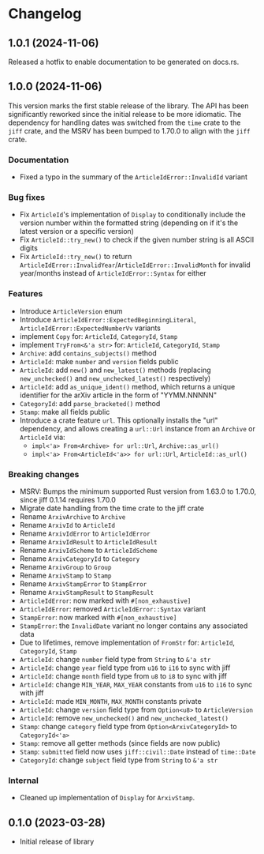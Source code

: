 # Changelog

## 1.0.1 (2024-11-06)
Released a hotfix to enable documentation to be generated on docs.rs.

## 1.0.0 (2024-11-06)
This version marks the first stable release of the library. The API has been significantly reworked since the initial release to be more idiomatic. The dependency for handling dates was switched from the `time` crate to the `jiff` crate, and the MSRV has been bumped to 1.70.0 to align with the `jiff` crate.

### Documentation
- Fixed a typo in the summary of the `ArticleIdError::InvalidId` variant

### Bug fixes
- Fix `ArticleId`'s implementation of `Display` to conditionally include the version number within the formatted string (depending on if it's the latest version or a specific version)
- Fix `ArticleId::try_new()` to check if the given number string is all ASCII digits
- Fix `ArticleId::try_new()` to return `ArticleIdError::InvalidYear`/`ArticleIdError::InvalidMonth` for invalid year/months instead of `ArticleIdError::Syntax` for either

### Features
- Introduce `ArticleVersion` enum
- Introduce `ArticleIdError::ExpectedBeginningLiteral`, `ArticleIdError::ExpectedNumberVv` variants
- implement `Copy` for: `ArticleId`, `CategoryId`, `Stamp`
- implement `TryFrom<&'a str>` for: `ArticleId`, `CategoryId`, `Stamp`
- `Archive`: add `contains_subjects()` method
- `ArticleId`: make `number` and `version` fields public
- `ArticleId`: add `new()` and `new_latest()` methods (replacing `new_unchecked()` and `new_unchecked_latest()` respectively)
- `ArticleId`: add `as_unique_ident()` method, which returns a unique identifier for the arXiv article in the form of "YYMM.NNNNN"
- `CategoryId`: add `parse_bracketed()` method
- `Stamp`: make all fields public
- Introduce a crate feature `url`. This optionally installs the "url" dependency, and allows creating a `url::Url` instance from an `Archive` or `ArticleId` via:
  - `impl<'a> From<Archive> for url::Url`, `Archive::as_url()`
  - `impl<'a> From<ArticleId<'a>> for url::Url`, `ArticleId::as_url()`

### Breaking changes
- MSRV: Bumps the minimum supported Rust version from 1.63.0 to 1.70.0, since jiff 0.1.14 requires 1.70.0
- Migrate date handling from the time crate to the jiff crate
- Rename `ArxivArchive` to `Archive`
- Rename `ArxivId` to `ArticleId`
- Rename `ArxivIdError` to `ArticleIdError`
- Rename `ArxivIdResult` to `ArticleIdResult`
- Rename `ArxivIdScheme` to `ArticleIdScheme`
- Rename `ArxivCategoryId` to `Category`
- Rename `ArxivGroup` to `Group`
- Rename `ArxivStamp` to `Stamp`
- Rename `ArxivStampError` to `StampError`
- Rename `ArxivStampResult` to `StampResult`
- `ArticleIdError`: now marked with `#[non_exhaustive]`
- `ArticleIdError`: removed `ArticleIdError::Syntax` variant
- `StampError`: now marked with `#[non_exhaustive]`
- `StampError`: the `InvalidDate` variant no longer contains any associated data
- Due to lifetimes, remove implementation of `FromStr` for: `ArticleId`, `CategoryId`, `Stamp`
- `ArticleId`: change `number` field type from `String` to `&'a str`
- `ArticleId`: change `year` field type from `u16` to `i16` to sync with jiff
- `ArticleId`: change `month` field type from `u8` to `i8` to sync with jiff
- `ArticleId`: change `MIN_YEAR`, `MAX_YEAR` constants from `u16` to `i16` to sync with jiff
- `ArticleId`: made `MIN_MONTH`, `MAX_MONTH` constants private
- `ArticleId`: change `version` field type from `Option<u8>` to `ArticleVersion`
- `ArticleId`: remove `new_unchecked()` and `new_unchecked_latest()`
- `Stamp`: change `category` field type from `Option<ArxivCategoryId>` to `CategoryId<'a>`
- `Stamp`: remove all getter methods (since fields are now public)
- `Stamp`: `submitted` field now uses `jiff::civil::Date` instead of `time::Date`
- `CategoryId`: change `subject` field type from `String` to `&'a str`

### Internal
- Cleaned up implementation of `Display` for `ArxivStamp`.

## 0.1.0 (2023-03-28)

- Initial release of library
